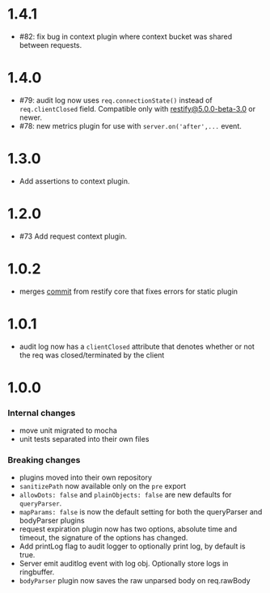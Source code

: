 # 1.4.1
- #82: fix bug in context plugin where context bucket was shared between
  requests.

# 1.4.0
- #79: audit log now uses `req.connectionState()` instead of `req.clientClosed`
  field. Compatible only with restify@5.0.0-beta-3.0 or newer.
- #78: new metrics plugin for use with `server.on('after',...` event.

# 1.3.0
- Add assertions to context plugin.

# 1.2.0
- #73 Add request context plugin.

# 1.0.2

- merges [commit](https://github.com/restify/node-restify/commit/fbd56f5751f82031c8b0e677f0bdd677c7b95892)
  from restify core that fixes errors for static plugin

# 1.0.1

- audit log now has a `clientClosed` attribute that denotes whether or not the
  req was closed/terminated by the client

# 1.0.0

### Internal changes
- move unit migrated to mocha
- unit tests separated into their own files

### Breaking changes
- plugins moved into their own repository
- `sanitizePath` now available only on the `pre` export
- `allowDots: false` and `plainObjects: false` are new defaults for
  `queryParser`.
- `mapParams: false` is now the default setting for both the queryParser and
  bodyParser plugins
- request expiration plugin now has two options, absolute time and timeout, the
  signature of the options has changed.
- Add printLog flag to audit logger to optionally print log, by default is true.
- Server emit auditlog event with log obj. Optionally store logs in ringbuffer.
- `bodyParser` plugin now saves the raw unparsed body on req.rawBody
